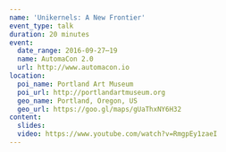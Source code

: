 ```yaml
---
name: 'Unikernels: A New Frontier'
event_type: talk
duration: 20 minutes
event:
  date_range: 2016-09-27⋯19
  name: AutomaCon 2.0
  url: http://www.automacon.io
location:
  poi_name: Portland Art Museum
  poi_url: http://portlandartmuseum.org
  geo_name: Portland, Oregon, US
  geo_url: https://goo.gl/maps/gUaThxNY6H32
content:
  slides:
  video: https://www.youtube.com/watch?v=RmgpEy1zaeI
---
```

